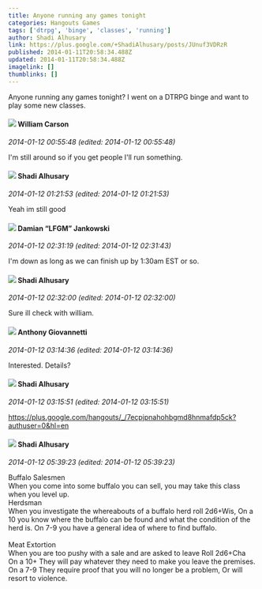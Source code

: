 ```yaml
---
title: Anyone running any games tonight
categories: Hangouts Games
tags: ['dtrpg', 'binge', 'classes', 'running']
author: Shadi Alhusary
link: https://plus.google.com/+ShadiAlhusary/posts/JUnuf3VDRzR
published: 2014-01-11T20:58:34.488Z
updated: 2014-01-11T20:58:34.488Z
imagelink: []
thumblinks: []
---
```


Anyone running any games tonight? I went on a DTRPG binge and want to play some new classes.
<div id='comment z131jbzqmnfvd3k3c23ouhgy0mvlfnzpk04'>
  <h4><img src='{{site.baseurl}}//images/avatars/115362009530819818425_photo.jpg'> William Carson</h4>
      <p><cite>2014-01-12 00:55:48 (edited: 2014-01-12 00:55:48)</cite></p>
        <p>I&#39;m still around so if you get people I&#39;ll run something.</p>
</div>
        

<div id='comment z131jbzqmnfvd3k3c23ouhgy0mvlfnzpk04'>
  <h4><img src='{{site.baseurl}}//images/avatars/103327399280421334863_photo.jpg'> Shadi Alhusary</h4>
      <p><cite>2014-01-12 01:21:53 (edited: 2014-01-12 01:21:53)</cite></p>
        <p>Yeah im still good</p>
</div>
        

<div id='comment z131jbzqmnfvd3k3c23ouhgy0mvlfnzpk04'>
  <h4><img src='{{site.baseurl}}//images/avatars/100476170927206311405_photo.jpg'> Damian “LFGM” Jankowski</h4>
      <p><cite>2014-01-12 02:31:19 (edited: 2014-01-12 02:31:43)</cite></p>
        <p>I&#39;m down as long as we can finish up by 1:30am EST or so.</p>
</div>
        

<div id='comment z131jbzqmnfvd3k3c23ouhgy0mvlfnzpk04'>
  <h4><img src='{{site.baseurl}}//images/avatars/103327399280421334863_photo.jpg'> Shadi Alhusary</h4>
      <p><cite>2014-01-12 02:32:00 (edited: 2014-01-12 02:32:00)</cite></p>
        <p>Sure ill check with william.</p>
</div>
        

<div id='comment z131jbzqmnfvd3k3c23ouhgy0mvlfnzpk04'>
  <h4><img src='{{site.baseurl}}//images/avatars/112155385682843462205_photo.jpg'> Anthony Giovannetti</h4>
      <p><cite>2014-01-12 03:14:36 (edited: 2014-01-12 03:14:36)</cite></p>
        <p>Interested. Details? </p>
</div>
        

<div id='comment z131jbzqmnfvd3k3c23ouhgy0mvlfnzpk04'>
  <h4><img src='{{site.baseurl}}//images/avatars/103327399280421334863_photo.jpg'> Shadi Alhusary</h4>
      <p><cite>2014-01-12 03:15:51 (edited: 2014-01-12 03:15:51)</cite></p>
        <p><a href="https://plus.google.com/hangouts/_/7ecpjpnahohbgmd8hnmafdp5ck?authuser=0&amp;hl=en" class="ot-anchor">https://plus.google.com/hangouts/_/7ecpjpnahohbgmd8hnmafdp5ck?authuser=0&amp;hl=en</a></p>
</div>
        

<div id='comment z131jbzqmnfvd3k3c23ouhgy0mvlfnzpk04'>
  <h4><img src='{{site.baseurl}}//images/avatars/103327399280421334863_photo.jpg'> Shadi Alhusary</h4>
      <p><cite>2014-01-12 05:39:23 (edited: 2014-01-12 05:39:23)</cite></p>
        <p>Buffalo Salesmen <br />When you come into some buffalo you can sell, you may take this class when you level up. <br />Herdsman <br />When you investigate the whereabouts of a buffalo herd roll 2d6+Wis, On a 10 you know where the buffalo can be found and what the condition of the herd is. On 7-9 you have a general idea of where to find buffalo.<br /><br />Meat Extortion<br />When you are too pushy with a sale and are asked to leave Roll 2d6+Cha On a 10+ They will pay whatever they need to make you leave the premises. On a 7-9 They require proof that you will no longer be a problem, Or will resort to violence.</p>
</div>
        